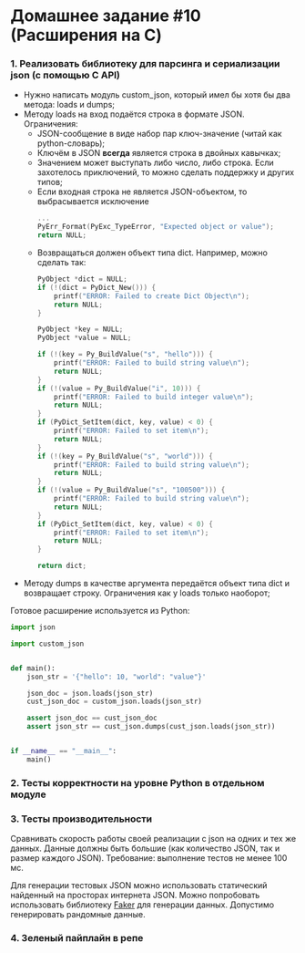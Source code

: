 # Домашнее задание #10 (Расширения на C)

### 1. Реализовать библиотеку для парсинга и сериализации json (с помощью C API)
- Нужно написать модуль custom_json, который имел бы хотя бы два метода: loads и dumps;
- Методу loads на вход подаётся строка в формате JSON. Ограничения:
    * JSON-сообщение в виде набор пар ключ-значение (читай как python-словарь);
    * Ключём в JSON **всегда** является строка в двойных кавычках;
    * Значением может выступать либо число, либо строка. Если захотелось приключений, то можно сделать поддержку и других типов;
    * Если входная строка не является JSON-объектом, то выбрасывается исключение
       ```C
       ...
       PyErr_Format(PyExc_TypeError, "Expected object or value");
       return NULL;
       ```
    * Возвращаться должен объект типа dict. Например, можно сделать так:
        ```C
        PyObject *dict = NULL;
        if (!(dict = PyDict_New())) {
            printf("ERROR: Failed to create Dict Object\n");
            return NULL;
        }

        PyObject *key = NULL;
        PyObject *value = NULL;

        if (!(key = Py_BuildValue("s", "hello"))) {
            printf("ERROR: Failed to build string value\n");
            return NULL;
        }
        if (!(value = Py_BuildValue("i", 10))) {
            printf("ERROR: Failed to build integer value\n");
            return NULL;
        }
        if (PyDict_SetItem(dict, key, value) < 0) {
            printf("ERROR: Failed to set item\n");
            return NULL;
        }
        if (!(key = Py_BuildValue("s", "world"))) {
            printf("ERROR: Failed to build string value\n");
            return NULL;
        }
        if (!(value = Py_BuildValue("s", "100500"))) {
            printf("ERROR: Failed to build string value\n");
            return NULL;
        }
        if (PyDict_SetItem(dict, key, value) < 0) {
            printf("ERROR: Failed to set item\n");
            return NULL;
        }

        return dict;
        ```
- Методу dumps в качестве аргумента передаётся объект типа dict и возвращает строку. Ограничения как у loads только наоборот;

Готовое расширение используется из Python:
```Python
import json

import custom_json


def main():
    json_str = '{"hello": 10, "world": "value"}'

    json_doc = json.loads(json_str)
    cust_json_doc = custom_json.loads(json_str)

    assert json_doc == cust_json_doc
    assert json_str == cust_json.dumps(cust_json.loads(json_str))


if __name__ == "__main__":
    main()
```

### 2. Тесты корректности на уровне Python в отдельном модуле

### 3. Тесты производительности
Сравнивать скорость работы своей реализации с json на одних и тех же данных.
Данные должны быть большие (как количество JSON, так и размер каждого JSON). Требование: выполнение тестов не менее 100 мс.

Для генерации тестовых JSON можно использовать статический найденный на просторах интернета JSON.
Можно попробовать использовать библиотеку [Faker](https://faker.readthedocs.io/en/master/) для генерации данных.
Допустимо генерировать рандомные данные.

### 4. Зеленый пайплайн в репе
